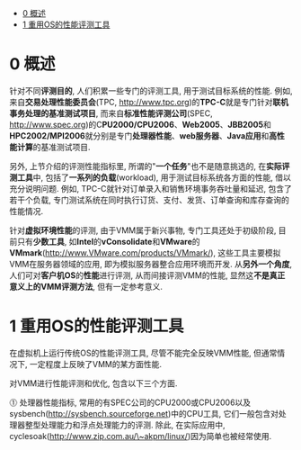 
<!-- @import "[TOC]" {cmd="toc" depthFrom=1 depthTo=6 orderedList=false} -->

<!-- code_chunk_output -->

* [0 概述](#0-概述)
* [1 重用OS的性能评测工具](#1-重用os的性能评测工具)

<!-- /code_chunk_output -->

# 0 概述

针对不同**评测目的**, 人们积累一些专门的评测工具, 用于测试目标系统的性能. 例如, 来自**交易处理性能委员会**(TPC, http://www.tpc.org)的**TPC\-C**就是专门针对**联机事务处理的基准测试项目**, 而来自**标准性能评测公司**(SPEC, http://www.spec.org)的C**PU2000/CPU2006**、**Web2005**、**JBB2005**和**HPC2002/MPI2006**就分别是专门**处理器性能**、**web服务器**、**Java应用**和**高性能计算**的基准测试项目.

另外, 上节介绍的评测性能指标里, 所谓的"**一个任务**"也不是随意挑选的, 在**实际评测工具**中, 包括了**一系列的负载**(workload), 用于测试目标系统各方面的性能, 借以充分说明问题. 例如, TPC\-C就针对订单录入和销售环境事务吞吐量和延迟, 包含了若干个负载, 专门测试系统在同时执行订货、支付、发货、订单查询和库存查询的性能情况.

针对**虚拟环境性能**的评测, 由于VMM属于新兴事物, 专门工具还处于初级阶段, 目前只有**少数工具**, 如**Intel**的**vConsolidate**和**VMware**的**VMmark**(http://www.VMware.com/products/VMmark/), 这些工具主要模拟VMM在服务器领域的应用, 即为模拟服务器整合应用环境而开发. 从**另外一个角度**, 人们可对**客户机OS**的**性能**进行评测, 从而间接评测VMM的性能, 显然这**不是真正意义上的VMM评测方法**, 但有一定参考意义.

# 1 重用OS的性能评测工具

在虚拟机上运行传统OS的性能评测工具, 尽管不能完全反映VMM性能, 但通常情况下, 一定程度上反映了VMM的某方面性能. 

对VMM进行性能评测和优化, 包含以下三个方面.

⓵ 处理器性能指标, 常用的有SPEC公司的CPU2000或CPU2006以及sysbench(http://sysbench.sourceforge.net)中的CPU工具, 它们一般包含对处理器整型处理能力和浮点处理能力的评测. 除此, 在实际应用中, cyclesoak(http://www.zip.com.au/\~akpm/linux/)因为简单也被经常使用.
